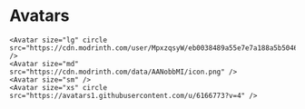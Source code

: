 # Avatars

<DemoContainer class="columns">
<Avatar size="lg" circle src="https://cdn.modrinth.com/user/MpxzqsyW/eb0038489a55e7e7a188a5b50462f0b10dfc1613.jpeg" />
<Avatar size="md" src="https://cdn.modrinth.com/data/AANobbMI/icon.png" />
<Avatar size="md" src="https://cdn.modrinth.com/data/ssUbhMkL/icon.png" />
<Avatar size="sm" />
<Avatar size="xs" circle src="https://avatars1.githubusercontent.com/u/6166773?v=4" />
</DemoContainer>

```vue
<Avatar size="lg" circle src="https://cdn.modrinth.com/user/MpxzqsyW/eb0038489a55e7e7a188a5b50462f0b10dfc1613.jpeg" />
<Avatar size="md" src="https://cdn.modrinth.com/data/AANobbMI/icon.png" />
<Avatar size="sm" />
<Avatar size="xs" circle src="https://avatars1.githubusercontent.com/u/6166773?v=4" />
```
